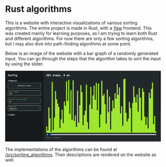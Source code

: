 # Rust algorithms

This is a website with interactive visualizations of various sorting algorithms. The entire project is made in Rust, with a [Yew](https://yew.rs) frontend. This was created mainly for learning purposes, as I am trying to learn both Rust and different algorithms. For now there are only a few sorting algorithms, but I may also dive into path-finding algorithms at some point.

Below is an image of the website with a bar graph of a randomly generated input. You can go through the steps that the algorithm takes to sort the input by using the slider.

![An image of the website with a bar graph of random numbers.](/assets/images/sorting_algorithms_website.png)

The implementations of the algorithms can be found at [/src/sorting_algorithms](/src/sorting_algorithms). Their descriptions are rendered on the website as well.
